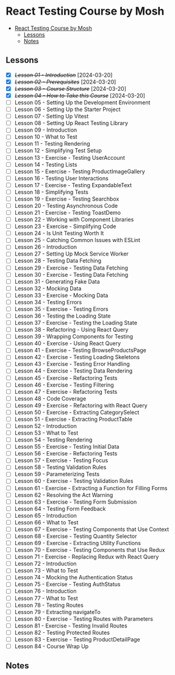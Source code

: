 # React Testing Course by Mosh

- [React Testing Course by Mosh](#react-testing-course-by-mosh)
  - [Lessons](#lessons)
  - [Notes](#notes)

## Lessons

- [x] ~~_Lesson 01 - Introduction_~~ [2024-03-20]
- [x] ~~_Lesson 02 - Prerequisites_~~ [2024-03-20]
- [x] ~~_Lesson 03 - Course Structure_~~ [2024-03-20]
- [x] ~~_Lesson 04 - How to Take this Course_~~ [2024-03-20]
- [ ] Lesson 05 - Setting Up the Development Environment
- [ ] Lesson 06 - Setting Up the Starter Project
- [ ] Lesson 07 - Setting Up Vitest
- [ ] Lesson 08 - Setting Up React Testing Library
- [ ] Lesson 09 - Introduction
- [ ] Lesson 10 - What to Test
- [ ] Lesson 11 - Testing Rendering
- [ ] Lesson 12 - Simplifying Test Setup
- [ ] Lesson 13 - Exercise - Testing UserAccount
- [ ] Lesson 14 - Testing Lists
- [ ] Lesson 15 - Exercise - Testing ProductImageGallery
- [ ] Lesson 16 - Testing User Interactions
- [ ] Lesson 17 - Exercise - Testing ExpandableText
- [ ] Lesson 18 - Simplifying Tests
- [ ] Lesson 19 - Exercise - Testing Searchbox
- [ ] Lesson 20 - Testing Asynchronous Code
- [ ] Lesson 21 - Exercise - Testing ToastDemo
- [ ] Lesson 22 - Working with Component Libraries
- [ ] Lesson 23 - Exercise - Simplifying Code
- [ ] Lesson 24 - Is Unit Testing Worth It
- [ ] Lesson 25 - Catching Common Issues with ESLint
- [ ] Lesson 26 - Introduction
- [ ] Lesson 27 - Setting Up Mock Service Worker
- [ ] Lesson 28 - Testing Data Fetching
- [ ] Lesson 29 - Exercise - Testing Data Fetching
- [ ] Lesson 30 - Exercise - Testing Data Fetching
- [ ] Lesson 31 - Generating Fake Data
- [ ] Lesson 32 - Mocking Data
- [ ] Lesson 33 - Exercise - Mocking Data
- [ ] Lesson 34 - Testing Errors
- [ ] Lesson 35 - Exercise - Testing Errors
- [ ] Lesson 36 - Testing the Loading State
- [ ] Lesson 37 - Exercise - Testing the Loading State
- [ ] Lesson 38 - Refactoring - Using React Query
- [ ] Lesson 39 - Wrapping Components for Testing
- [ ] Lesson 40 - Exercise - Using React Query
- [ ] Lesson 41 - Exercise - Testing BrowseProductsPage
- [ ] Lesson 42 - Exercise - Testing Loading Skeletons
- [ ] Lesson 43 - Exercise - Testing Error Handling
- [ ] Lesson 44 - Exercise - Testing Data Rendering
- [ ] Lesson 45 - Exercise - Refactoring Tests
- [ ] Lesson 46 - Exercise - Testing Filtering
- [ ] Lesson 47 - Exercise - Refactoring Tests
- [ ] Lesson 48 - Code Coverage
- [ ] Lesson 49 - Exercise - Refactoring with React Query
- [ ] Lesson 50 - Exercise - Extracting CategorySelect
- [ ] Lesson 51 - Exercise - Extracting ProductTable
- [ ] Lesson 52 - Introduction
- [ ] Lesson 53 - What to Test
- [ ] Lesson 54 - Testing Rendering
- [ ] Lesson 55 - Exercise - Testing Initial Data
- [ ] Lesson 56 - Exercise - Refactoring Tests
- [ ] Lesson 57 - Exercise - Testing Focus
- [ ] Lesson 58 - Testing Validation Rules
- [ ] Lesson 59 - Parameterizing Tests
- [ ] Lesson 60 - Exercise - Testing Validation Rules
- [ ] Lesson 61 - Exercise - Extracting a Function for Filling Forms
- [ ] Lesson 62 - Resolving the Act Warning
- [ ] Lesson 63 - Exercise - Testing Form Submission
- [ ] Lesson 64 - Testing Form Feedback
- [ ] Lesson 65 - Introduction
- [ ] Lesson 66 - What to Test
- [ ] Lesson 67 - Exercise - Testing Components that Use Context
- [ ] Lesson 68 - Exercise - Testing Quantity Selector
- [ ] Lesson 69 - Exercise - Extracting Utility Functions
- [ ] Lesson 70 - Exercise - Testing Components that Use Redux
- [ ] Lesson 71 - Exercise - Replacing Redux with React Query
- [ ] Lesson 72 - Introduction
- [ ] Lesson 73 - What to Test
- [ ] Lesson 74 - Mocking the Authentication Status
- [ ] Lesson 75 - Exercise - Testing AuthStatus
- [ ] Lesson 76 - Introduction
- [ ] Lesson 77 - What to Test
- [ ] Lesson 78 - Testing Routes
- [ ] Lesson 79 - Extracting navigateTo
- [ ] Lesson 80 - Exercise - Testing Routes with Parameters
- [ ] Lesson 81 - Exercise - Testing Invalid Routes
- [ ] Lesson 82 - Testing Protected Routes
- [ ] Lesson 83 - Exercise - Testing ProductDetailPage
- [ ] Lesson 84 - Course Wrap Up

## Notes
